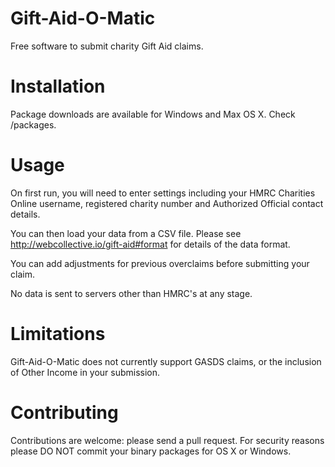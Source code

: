 Gift-Aid-O-Matic
================

Free software to submit charity Gift Aid claims.

# Installation

Package downloads are available for Windows and Max OS X. Check /packages.

# Usage

On first run, you will need to enter settings including your HMRC Charities Online username, registered charity number and Authorized Official contact details.

You can then load your data from a CSV file. Please see http://webcollective.io/gift-aid#format for details of the data format.

You can add adjustments for previous overclaims before submitting your claim.

No data is sent to servers other than HMRC's at any stage.

# Limitations

Gift-Aid-O-Matic does not currently support GASDS claims, or the inclusion of Other Income in your submission.

# Contributing

Contributions are welcome: please send a pull request. For security reasons please DO NOT commit your binary packages for OS X or Windows.


